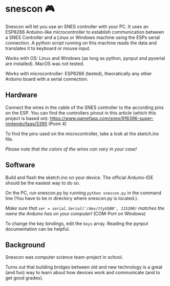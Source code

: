 # snescon :video_game:
Snescon will let you use an SNES controller with your PC.
It uses an ESP8266 Arduino-like microcontroller to establish communication between a SNES Controller and a Linux or Windows machine
using the ESPs serial connection. 
A python script running on this machine reads the data and translates it to keyboard or mouse input.

Works with OS: Linux and Windows (as long as python, pynput and pyserial are installed). MacOS was not tested.

Works with microcontroller: ESP8266 (tested), theoratically any other Arduino board with a serial connection.

## Hardware
Connect the wires in the cable of the SNES controller to the according pins on the ESP. 
You can find the controllers pinout in this article (which this project is based on): 
https://www.gamefaqs.com/snes/916396-super-nintendo/faqs/5395 (Point 4)

To find the pins used on the microcontroller, take a look at the sketch.ino file.

_Please note that the colors of the wires can vary in your case!_

## Software

Build and flash the sketch.ino on your device. The official Arduino-IDE should be the easiest way to do so.

On the PC, run snescon.py by running `python snescon.py` in the command line (You have to be in directory where snescon.py is located.). 

_Make sure that `ser = serial.Serial('/dev/ttyUSB0', 115200)` matches the name the Arduino has on your computer!_
(COM-Port on Windows)

To change the key bindings, edit the `keys` array. Reading the pynput documentation can be helpful.

## Background
Snescon was computer science team-project in school.

Turns out that building bridges between old and new technology is a great (and fun) way 
to learn about how devices work and communicate (and to get good grades).
